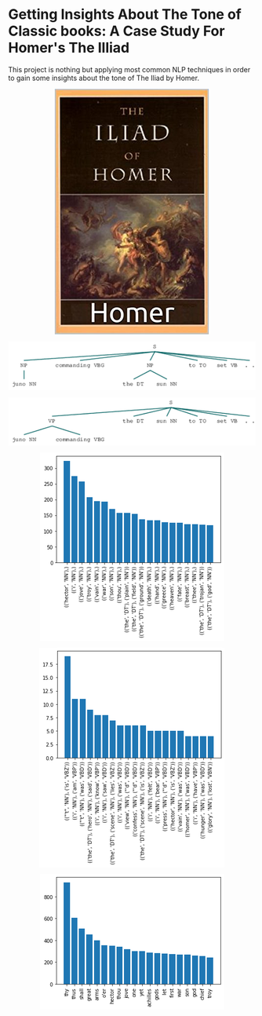 # Getting Insights About The Tone of Classic books: A Case Study For Homer's The Illiad
This project is nothing but applying most common NLP techniques in order to gain some insights about the tone of The Iliad by Homer.



<p align = "center">
<img src="The-Iliad.jpg" alt="Logo" align = "center">
  </p>
<img src="1.png" alt="Logo" align = "center">
</p>
<p align = "center">
<img src="2.png" alt="Logo" align = "center">
</p>
<p align = "center">
<img src="3.png" alt="Logo" align = "center">
</p>
<p align = "center">
<img src="4.png" alt="Logo" align = "center">
</p>
<p align = "center">
<img src="5.png" alt="Logo" align = "center">
</p>

